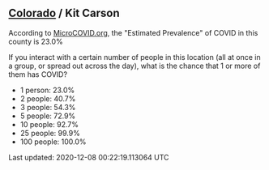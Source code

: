 
## [Colorado](/united-states/colorado) / Kit Carson

According to [MicroCOVID.org](http://microcovid.org),
the "Estimated Prevalence" of COVID in this county is 23.0%

If you interact with a certain number of people in this location
(all at once in a group, or spread out across the day), what is the chance that
1 or more of them has COVID?

- 1 person: 23.0%
- 2 people: 40.7%
- 3 people: 54.3%
- 5 people: 72.9%
- 10 people: 92.7%
- 25 people: 99.9%
- 100 people: 100.0%

Last updated: 2020-12-08 00:22:19.113064 UTC
